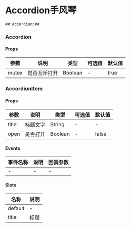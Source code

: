 # Accordion手风琴

```
##:Accordion:##
```
### Accordion
#### Props
| 参数      | 说明    | 类型      | 可选值       | 默认值   |
|---------- |-------- |---------- |------------- |--------- |
| mutex     | 是否互斥打开   | Boolean  |   -       |    true    |

### AccordionItem
#### Props
| 参数      | 说明    | 类型      | 可选值       | 默认值   |
|---------- |-------- |---------- |------------- |--------- |
| title     | 标题文字   | String  |   -       |    -    |
| open     | 是否打开   | Boolean  |   -       |    false    |

#### Events
| 事件名称 | 说明 | 回调参数 |
|---------|--------|---------|
| - | - | - |

#### Slots
| 名称 | 说明 | 
|---------|--------|
| default | - |
| title | 标题 |